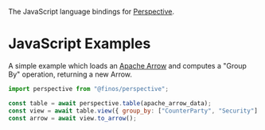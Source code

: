 The JavaScript language bindings for
[Perspective](https://perspective.finos.org).

# JavaScript Examples

A simple example which loads an [Apache Arrow](https://arrow.apache.org/) and
computes a "Group By" operation, returning a new Arrow.

```javascript
import perspective from "@finos/perspective";

const table = await perspective.table(apache_arrow_data);
const view = await table.view({ group_by: ["CounterParty", "Security"] });
const arrow = await view.to_arrow();
```
